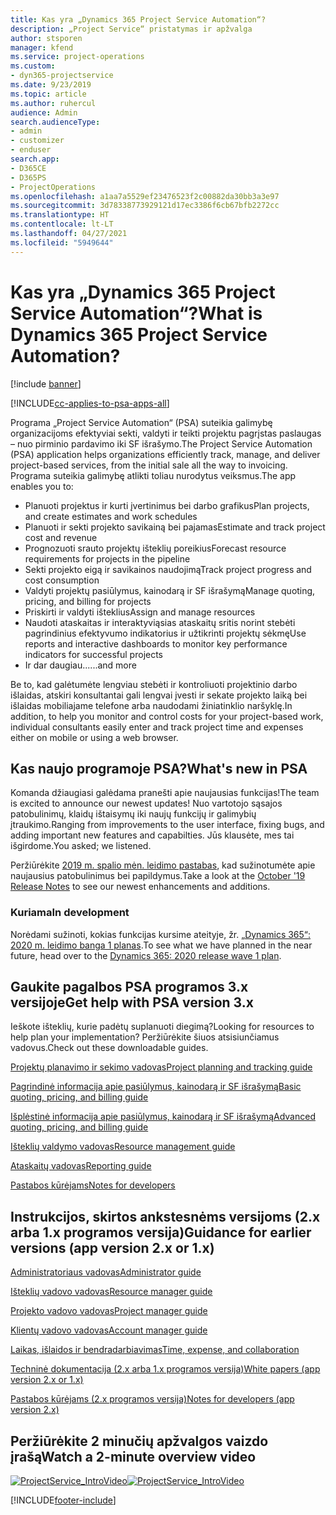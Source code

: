 ```yaml
---
title: Kas yra „Dynamics 365 Project Service Automation“?
description: „Project Service“ pristatymas ir apžvalga
author: stsporen
manager: kfend
ms.service: project-operations
ms.custom:
- dyn365-projectservice
ms.date: 9/23/2019
ms.topic: article
ms.author: ruhercul
audience: Admin
search.audienceType:
- admin
- customizer
- enduser
search.app:
- D365CE
- D365PS
- ProjectOperations
ms.openlocfilehash: a1aa7a5529ef23476523f2c00882da30bb3a3e97
ms.sourcegitcommit: 3d78338773929121d17ec3386f6cb67bfb2272cc
ms.translationtype: HT
ms.contentlocale: lt-LT
ms.lasthandoff: 04/27/2021
ms.locfileid: "5949644"
---
```

# <a name="what-is-dynamics-365-project-service-automation"></a><span data-ttu-id="df297-103">Kas yra „Dynamics 365 Project Service Automation“?</span><span class="sxs-lookup"><span data-stu-id="df297-103">What is Dynamics 365 Project Service Automation?</span></span>

[!include [banner](../includes/psa-now-project-operations.md)]

[!INCLUDE[cc-applies-to-psa-apps-all](../includes/cc-applies-to-psa-apps-all.md)]

<span data-ttu-id="df297-104">Programa „Project Service Automation“ (PSA) suteikia galimybę organizacijoms efektyviai sekti, valdyti ir teikti projektu pagrįstas paslaugas – nuo pirminio pardavimo iki SF išrašymo.</span><span class="sxs-lookup"><span data-stu-id="df297-104">The Project Service Automation (PSA) application helps organizations efficiently track, manage, and deliver project-based services, from the initial sale all the way to invoicing.</span></span> <span data-ttu-id="df297-105">Programa suteikia galimybę atlikti toliau nurodytus veiksmus.</span><span class="sxs-lookup"><span data-stu-id="df297-105">The app enables you to:</span></span>

- <span data-ttu-id="df297-106">Planuoti projektus ir kurti įvertinimus bei darbo grafikus</span><span class="sxs-lookup"><span data-stu-id="df297-106">Plan projects, and create estimates and work schedules</span></span>
- <span data-ttu-id="df297-107">Planuoti ir sekti projekto savikainą bei pajamas</span><span class="sxs-lookup"><span data-stu-id="df297-107">Estimate and track project cost and revenue</span></span>
- <span data-ttu-id="df297-108">Prognozuoti srauto projektų išteklių poreikius</span><span class="sxs-lookup"><span data-stu-id="df297-108">Forecast resource requirements for projects in the pipeline</span></span>
- <span data-ttu-id="df297-109">Sekti projekto eigą ir savikainos naudojimą</span><span class="sxs-lookup"><span data-stu-id="df297-109">Track project progress and cost consumption</span></span>
- <span data-ttu-id="df297-110">Valdyti projektų pasiūlymus, kainodarą ir SF išrašymą</span><span class="sxs-lookup"><span data-stu-id="df297-110">Manage quoting, pricing, and billing for projects</span></span>
- <span data-ttu-id="df297-111">Priskirti ir valdyti išteklius</span><span class="sxs-lookup"><span data-stu-id="df297-111">Assign and manage resources</span></span>
- <span data-ttu-id="df297-112">Naudoti ataskaitas ir interaktyviąsias ataskaitų sritis norint stebėti pagrindinius efektyvumo indikatorius ir užtikrinti projektų sėkmę</span><span class="sxs-lookup"><span data-stu-id="df297-112">Use reports and interactive dashboards to monitor key performance indicators for successful projects</span></span>
- <span data-ttu-id="df297-113">Ir dar daugiau...</span><span class="sxs-lookup"><span data-stu-id="df297-113">...and more</span></span>

<span data-ttu-id="df297-114">Be to, kad galėtumėte lengviau stebėti ir kontroliuoti projektinio darbo išlaidas, atskiri konsultantai gali lengvai įvesti ir sekate projekto laiką bei išlaidas mobiliajame telefone arba naudodami žiniatinklio naršyklę.</span><span class="sxs-lookup"><span data-stu-id="df297-114">In addition, to help you monitor and control costs for your project-based work, individual consultants easily enter and track project time and expenses either on mobile or using a web browser.</span></span>

## <a name="whats-new-in-psa"></a><span data-ttu-id="df297-115">Kas naujo programoje PSA?</span><span class="sxs-lookup"><span data-stu-id="df297-115">What's new in PSA</span></span>
<span data-ttu-id="df297-116">Komanda džiaugiasi galėdama pranešti apie naujausias funkcijas!</span><span class="sxs-lookup"><span data-stu-id="df297-116">The team is excited to announce our newest updates!</span></span> <span data-ttu-id="df297-117">Nuo vartotojo sąsajos patobulinimų, klaidų ištaisymų iki naujų funkcijų ir galimybių įtraukimo.</span><span class="sxs-lookup"><span data-stu-id="df297-117">Ranging from improvements to the user interface, fixing bugs, and adding important new features and capabilties.</span></span> <span data-ttu-id="df297-118">Jūs klausėte, mes tai išgirdome.</span><span class="sxs-lookup"><span data-stu-id="df297-118">You asked; we listened.</span></span>

<span data-ttu-id="df297-119">Peržiūrėkite [2019 m. spalio mėn. leidimo pastabas](/dynamics365-release-plan/2019wave2/index), kad sužinotumėte apie naujausius patobulinimus bei papildymus.</span><span class="sxs-lookup"><span data-stu-id="df297-119">Take a look at the [October '19 Release Notes](/dynamics365-release-plan/2019wave2/index) to see our newest enhancements and additions.</span></span>

### <a name="in-development"></a><span data-ttu-id="df297-120">Kuriama</span><span class="sxs-lookup"><span data-stu-id="df297-120">In development</span></span>
<span data-ttu-id="df297-121">Norėdami sužinoti, kokias funkcijas kursime ateityje, žr. [„Dynamics 365“: 2020 m. leidimo banga 1 planas](/dynamics365-release-plan/2020wave1/index).</span><span class="sxs-lookup"><span data-stu-id="df297-121">To see what we have planned in the near future, head over to the [Dynamics 365: 2020 release wave 1 plan](/dynamics365-release-plan/2020wave1/index).</span></span>

## <a name="get-help-with-psa-version-3x"></a><span data-ttu-id="df297-122">Gaukite pagalbos PSA programos 3.x versijoje</span><span class="sxs-lookup"><span data-stu-id="df297-122">Get help with PSA version 3.x</span></span>
<span data-ttu-id="df297-123">Ieškote išteklių, kurie padėtų suplanuoti diegimą?</span><span class="sxs-lookup"><span data-stu-id="df297-123">Looking for resources to help plan your implementation?</span></span> <span data-ttu-id="df297-124">Peržiūrėkite šiuos atsisiunčiamus vadovus.</span><span class="sxs-lookup"><span data-stu-id="df297-124">Check out these downloadable guides.</span></span>

 [<span data-ttu-id="df297-125">Projektų planavimo ir sekimo vadovas</span><span class="sxs-lookup"><span data-stu-id="df297-125">Project planning and tracking guide</span></span>](../psa/implementation-guides/project-planning-tracking.md)

 [<span data-ttu-id="df297-126">Pagrindinė informacija apie pasiūlymus, kainodarą ir SF išrašymą</span><span class="sxs-lookup"><span data-stu-id="df297-126">Basic quoting, pricing, and billing guide</span></span>](../psa/implementation-guides/begin-quoting-pricing-billing.md)

 [<span data-ttu-id="df297-127">Išplėstinė informacija apie pasiūlymus, kainodarą ir SF išrašymą</span><span class="sxs-lookup"><span data-stu-id="df297-127">Advanced quoting, pricing, and billing guide</span></span>](../psa/implementation-guides/adv-quoting-pricing-billing.md)

 [<span data-ttu-id="df297-128">Išteklių valdymo vadovas</span><span class="sxs-lookup"><span data-stu-id="df297-128">Resource management guide</span></span>](../psa/implementation-guides/resource-management-guide.md)

 [<span data-ttu-id="df297-129">Ataskaitų vadovas</span><span class="sxs-lookup"><span data-stu-id="df297-129">Reporting guide</span></span>](../psa/implementation-guides/reporting-guide.md)

 [<span data-ttu-id="df297-130">Pastabos kūrėjams</span><span class="sxs-lookup"><span data-stu-id="df297-130">Notes for developers</span></span>](../psa/developer-guides/overview-dev-notes-v3.x.md)

## <a name="guidance-for-earlier-versions-app-version-2x-or-1x"></a><span data-ttu-id="df297-131">Instrukcijos, skirtos ankstesnėms versijoms (2.x arba 1.x programos versija)</span><span class="sxs-lookup"><span data-stu-id="df297-131">Guidance for earlier versions (app version 2.x or 1.x)</span></span>
 [<span data-ttu-id="df297-132">Administratoriaus vadovas</span><span class="sxs-lookup"><span data-stu-id="df297-132">Administrator guide</span></span>](../psa/admin-guide.md)

 [<span data-ttu-id="df297-133">Išteklių vadovo vadovas</span><span class="sxs-lookup"><span data-stu-id="df297-133">Resource manager guide</span></span>](../psa/resource-manager-guide.md)

 [<span data-ttu-id="df297-134">Projekto vadovo vadovas</span><span class="sxs-lookup"><span data-stu-id="df297-134">Project manager guide</span></span>](../psa/project-manager-guide.md)

 [<span data-ttu-id="df297-135">Klientų vadovo vadovas</span><span class="sxs-lookup"><span data-stu-id="df297-135">Account manager guide</span></span>](../psa/account-manager-guide.md)

 [<span data-ttu-id="df297-136">Laikas, išlaidos ir bendradarbiavimas</span><span class="sxs-lookup"><span data-stu-id="df297-136">Time, expense, and collaboration</span></span>](../psa/time-expense-collaboration-guide.md)

 [<span data-ttu-id="df297-137">Techninė dokumentacija (2.x arba 1.x programos versija)</span><span class="sxs-lookup"><span data-stu-id="df297-137">White papers (app version 2.x or 1.x)</span></span>](../psa/white-papers.md)

 [<span data-ttu-id="df297-138">Pastabos kūrėjams (2.x programos versija)</span><span class="sxs-lookup"><span data-stu-id="df297-138">Notes for developers (app version 2.x)</span></span>](../psa/developer-guides/add-custom-qoi-forms-v2.x.md)

 ## <a name="watch-a-2-minute-overview-video"></a><span data-ttu-id="df297-139">Peržiūrėkite 2 minučių apžvalgos vaizdo įrašą</span><span class="sxs-lookup"><span data-stu-id="df297-139">Watch a 2-minute overview video</span></span>
 <a name="heroArea"></a> <span data-ttu-id="df297-140">[![ProjectService_IntroVideo](../psa/media/project-service-intro-video.png "ProjectService_IntroVideo")](https://go.microsoft.com/fwlink/p/?LinkId=799457)</span><span class="sxs-lookup"><span data-stu-id="df297-140">[![ProjectService_IntroVideo](../psa/media/project-service-intro-video.png "ProjectService_IntroVideo")](https://go.microsoft.com/fwlink/p/?LinkId=799457)</span></span>




[!INCLUDE[footer-include](../includes/footer-banner.md)]
